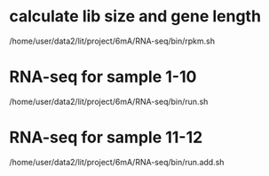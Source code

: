 # calculate lib size and gene length
/home/user/data2/lit/project/6mA/RNA-seq/bin/rpkm.sh

# RNA-seq for sample 1-10
/home/user/data2/lit/project/6mA/RNA-seq/bin/run.sh

# RNA-seq for sample 11-12
/home/user/data2/lit/project/6mA/RNA-seq/bin/run.add.sh